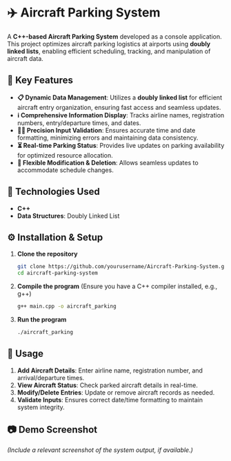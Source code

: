 # ✈️ Aircraft Parking System

A **C++-based Aircraft Parking System** developed as a console application. This project optimizes aircraft parking logistics at airports using **doubly linked lists**, enabling efficient scheduling, tracking, and manipulation of aircraft data.

## 🔑 Key Features

- **📋 Dynamic Data Management**: Utilizes a **doubly linked list** for efficient aircraft entry organization, ensuring fast access and seamless updates.
- **ℹ️ Comprehensive Information Display**: Tracks airline names, registration numbers, entry/departure times, and dates.
- **👩‍💻 Precision Input Validation**: Ensures accurate time and date formatting, minimizing errors and maintaining data consistency.
- **⏳ Real-time Parking Status**: Provides live updates on parking availability for optimized resource allocation.
- **📒 Flexible Modification & Deletion**: Allows seamless updates to accommodate schedule changes.

## 🚀 Technologies Used

- **C++**
- **Data Structures**: Doubly Linked List

## ⚙️ Installation & Setup

1. **Clone the repository**
   ```sh
   git clone https://github.com/yourusername/Aircraft-Parking-System.git
   cd aircraft-parking-system
   ```
2. **Compile the program** (Ensure you have a C++ compiler installed, e.g., g++)
   ```sh
   g++ main.cpp -o aircraft_parking
   ```
3. **Run the program**
   ```sh
   ./aircraft_parking
   ```

## 📌 Usage

1. **Add Aircraft Details**: Enter airline name, registration number, and arrival/departure times.
2. **View Aircraft Status**: Check parked aircraft details in real-time.
3. **Modify/Delete Entries**: Update or remove aircraft records as needed.
4. **Validate Inputs**: Ensures correct date/time formatting to maintain system integrity.

## 📷 Demo Screenshot
*(Include a relevant screenshot of the system output, if available.)*







